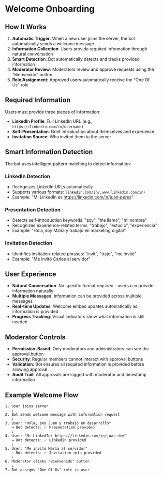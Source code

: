 # Welcome Onboarding

## How It Works

1. **Automatic Trigger**: When a new user joins the server, the bot automatically sends a welcome message
2. **Information Collection**: Users provide required information through natural conversation
3. **Smart Detection**: Bot automatically detects and tracks provided information
4. **Moderator Review**: Moderators review and approve requests using the "Bienvenido" button
5. **Role Assignment**: Approved users automatically receive the "One Of Us" role

## Required Information

Users must provide three pieces of information:

-   **LinkedIn Profile**: Full LinkedIn URL (e.g., `https://linkedin.com/in/username`)
-   **Self-Presentation**: Brief introduction about themselves and experience
-   **Invitation Source**: Who invited them to the server

## Smart Information Detection

The bot uses intelligent pattern matching to detect information:

### LinkedIn Detection

-   Recognizes LinkedIn URLs automatically
-   Supports various formats: `linkedin.com/in/`, `www.linkedin.com/in/`
-   Example: "Mi LinkedIn es https://linkedin.com/in/juan-perez"

### Presentation Detection

-   Detects self-introduction keywords: "soy", "me llamo", "mi nombre"
-   Recognizes experience-related terms: "trabajo", "estudio", "experiencia"
-   Example: "Hola, soy María y trabajo en marketing digital"

### Invitation Detection

-   Identifies invitation-related phrases: "invit", "trajo", "me invitó"
-   Example: "Me invitó Carlos al servidor"

## User Experience

-   **Natural Conversation**: No specific format required - users can provide information naturally
-   **Multiple Messages**: Information can be provided across multiple messages
-   **Real-time Updates**: Welcome embed updates automatically as information is provided
-   **Progress Tracking**: Visual indicators show what information is still needed

## Moderator Controls

-   **Permission-Based**: Only moderators and administrators can see the approval button
-   **Security**: Regular members cannot interact with approval buttons
-   **Validation**: Bot ensures all required information is provided before allowing approval
-   **Audit Trail**: All approvals are logged with moderator and timestamp information

## Example Welcome Flow

```
1. User joins server
   ↓
2. Bot sends welcome message with information request
   ↓
3. User: "Hola, soy Juan y trabajo en desarrollo"
   → Bot detects: ✅ Presentation provided
   ↓
4. User: "Mi LinkedIn: https://linkedin.com/in/juan-dev"
   → Bot detects: ✅ LinkedIn provided
   ↓
5. User: "Me invitó María al servidor"
   → Bot detects: ✅ Invitation info provided
   ↓
6. Moderator clicks "Bienvenido" button
   ↓
7. Bot assigns "One Of Us" role to user
```
